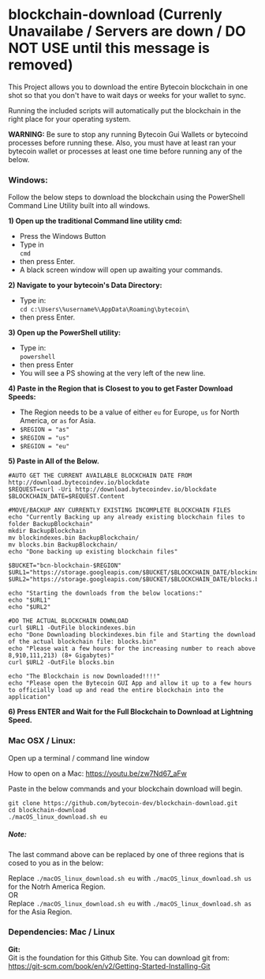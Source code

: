 # blockchain-download (Currenly Unavailabe / Servers are down / DO NOT USE until this message is removed)

This Project allows you to download the entire Bytecoin blockchain in one shot so that you don't have to wait days or weeks for your wallet to sync.

Running the included scripts will automatically put the blockchain in the right place for your operating system.

**WARNING:** Be sure to stop any running Bytecoin Gui Wallets or bytecoind processes before running these. Also, you must have at least ran your bytecoin wallet or processes at least one time before running any of the below.

### Windows:

Follow the below steps to download the blockchain using the PowerShell Command Line Utility built into all windows.

**1) Open up the traditional Command line utility cmd:**
* Press the Windows Button
* Type in  
```cmd```
* then press Enter.
* A black screen window will open up awaiting your commands.

**2) Navigate to your bytecoin's Data Directory:**
* Type in:  
```cd c:\Users\%username%\AppData\Roaming\bytecoin\```
* then press Enter.

**3) Open up the PowerShell utility:**
* Type in:  
```powershell```
* then press Enter
* You will see a PS showing at the very left of the new line.

**4) Paste in the Region that is Closest to you to get Faster Download Speeds:**
* The Region needs to be a value of either `eu` for Europe, `us` for North America, or `as` for Asia.
* `$REGION = "as"`
* `$REGION = "us"`
* `$REGION = "eu"`

**5) Paste in All of the Below.**

```
#AUTO GET THE CURRENT AVAILABLE BLOCKCHAIN DATE FROM http://download.bytecoindev.io/blockdate
$REQUEST=curl -Uri http://download.bytecoindev.io/blockdate
$BLOCKCHAIN_DATE=$REQUEST.Content

#MOVE/BACKUP ANY CURRENTLY EXISTING INCOMPLETE BLOCKCHAIN FILES
echo "Currently Backing up any already existing blockchain files to folder BackupBlockchain"
mkdir BackupBlockchain
mv blockindexes.bin BackupBlockchain/
mv blocks.bin BackupBlockchain/
echo "Done backing up existing blockchain files"

$BUCKET="bcn-blockchain-$REGION"
$URL1="https://storage.googleapis.com/$BUCKET/$BLOCKCHAIN_DATE/blockindexes.bin"
$URL2="https://storage.googleapis.com/$BUCKET/$BLOCKCHAIN_DATE/blocks.bin"

echo "Starting the downloads from the below locations:"
echo "$URL1"
echo "$URL2"

#DO THE ACTUAL BLOCKCHAIN DOWNLOAD
curl $URL1 -OutFile blockindexes.bin
echo "Done Downloading blockindexes.bin file and Starting the download of the actual blockchain file: blocks.bin"
echo "Please wait a few hours for the increasing number to reach above 8,910,111,213) (8+ Gigabytes)"
curl $URL2 -OutFile blocks.bin

echo "The Blockchain is now Downloaded!!!!"
echo "Please open the Bytecoin GUI App and allow it up to a few hours to officially load up and read the entire blockchain into the application"
```

**6) Press ENTER and Wait for the Full Blockchain to Download at Lightning Speed.**

### Mac OSX / Linux:

Open up a terminal / command line window

How to open on a Mac: https://youtu.be/zw7Nd67_aFw

Paste in the below commands and your blockchain download will begin.

```
git clone https://github.com/bytecoin-dev/blockchain-download.git
cd blockchain-download
./macOS_linux_download.sh eu
```

##### Note:

The last command above can be replaced by one of three regions that is cosed to you as in the below:

Replace `./macOS_linux_download.sh eu` with `./macOS_linux_download.sh us` for the Notrh America Region.  
OR  
Replace `./macOS_linux_download.sh eu` with `./macOS_linux_download.sh as` for the Asia Region.

### Dependencies: Mac / Linux

**Git:**  
Git is the foundation for this Github Site. You can download git from: https://git-scm.com/book/en/v2/Getting-Started-Installing-Git
